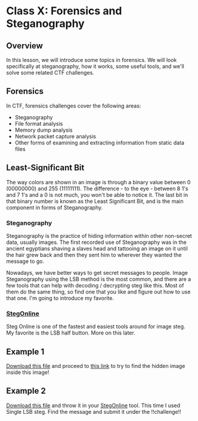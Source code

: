 # Class X: Forensics and Steganography

## Overview
In this lesson, we will introduce some topics in forensics. We will look specifically at steganography, how it works, some useful tools, and we'll solve some related CTF challenges.

## Forensics
In CTF, forensics challenges cover the following areas:
* Steganography
* File format analysis
* Memory dump analysis
* Network packet capture analysis
* Other forms of examining and extracting information from static data files

## Least-Significant Bit
The way colors are shown in an image is through a binary value between 0 (00000000) and 255 (11111111). The difference - to the eye - between 8 1's and 7 1's and a 0 is not much, you won't be able to notice it. The last bit in that binary number is known as the Least Significant Bit, and is the main component in forms of Steganography.

### Steganography
Steganography is the practice of hiding information within other non-secret data, usually images. The first recorded use of Steganography was in the ancient egyptians shaving a slaves head and tattooing an image on it until the hair grew back and then they sent him to wherever they wanted the message to go.

Nowadays, we have better ways to get secret messages to people. Image Steganography using the LSB method is the most common, and there are a few tools that can help with decoding / decrypting steg like this. Most of them do the same thing, so find one that you like and figure out how to use that one. I'm going to introduce my favorite.

### [StegOnline](https://georgeom.net/StegOnline/upload)
Steg Online is one of the fastest and easiest tools around for image steg. My favorite is the LSB half button. More on this later.

## Example 1
[Download this file](https://github.com/zelinsky/CTF-Course/blob/master/Forensics/Steganography/stego.png) and proceed to [this link](https://georgeom.net/StegOnline/upload) to try to find the hidden image inside this image!

## Example 2 
[Download this file]() and throw it in your [StegOnline]() tool. This time I used Single LSB steg. Find the message and submit it under the !!challenge!! 
